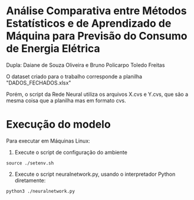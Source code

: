 # Análise Comparativa entre Métodos Estatísticos e de Aprendizado de Máquina para Previsão do Consumo de Energia Elétrica

Dupla: Daiane de Souza Oliveira e Bruno Policarpo Toledo Freitas

O dataset criado para o trabalho corresponde a planilha "DADOS_FECHADOS.xlsx"

Porém, o script da Rede Neural utiliza os arquivos X.cvs e Y.cvs, que são a mesma coisa que a planilha mas em formato cvs.

# Execução do modelo

Para executar em Máquinas Linux: 

1) Execute o script de configuração do ambiente
```
source ./setenv.sh
```

2) Execute o script neuralnetwork.py, usando o interpretador Python diretamente:

```
python3 ./neuralnetwork.py
```
